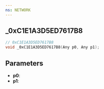 ```yaml
---
ns: NETWORK
---
```

## _0xC1E1A3D5ED7617B8

```c
// 0xC1E1A3D5ED7617B8
void _0xC1E1A3D5ED7617B8(Any p0, Any p1);
```

## Parameters
* **p0**:
* **p1**:
